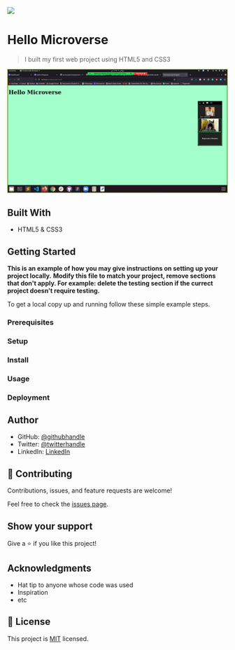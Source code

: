 ![](https://img.shields.io/badge/Microverse-blueviolet)

# Hello Microverse

> I built my first web project using HTML5 and CSS3

![screenshot](./app_screenshot.png)

## Built With

- HTML5 & CSS3

## Getting Started

**This is an example of how you may give instructions on setting up your project locally.**
**Modify this file to match your project, remove sections that don't apply. For example: delete the testing section if the currect project doesn't require testing.**


To get a local copy up and running follow these simple example steps.

### Prerequisites

### Setup

### Install

### Usage

### Deployment



## Author

- GitHub: [@githubhandle](https://github.com/zainsadaqat)
- Twitter: [@twitterhandle](https://twitter.com/zain_sadaqat)
- LinkedIn: [LinkedIn](https://linkedin.com/in/zainsadaqat)

## 🤝 Contributing

Contributions, issues, and feature requests are welcome!

Feel free to check the [issues page](../../issues/).

## Show your support

Give a ⭐️ if you like this project!

## Acknowledgments

- Hat tip to anyone whose code was used
- Inspiration
- etc

## 📝 License

This project is [MIT](./MIT.md) licensed.
